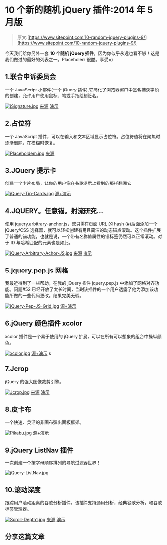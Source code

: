 # 10 个新的随机 jQuery 插件:2014 年 5 月版

> 原文:[https://www.sitepoint.com/10-random-jquery-plugins-9/](https://www.sitepoint.com/10-random-jquery-plugins-9/)

今天我们给你另外一套 **10 个随机 jQuery 插件**，因为你似乎永远也看不够！这是我们做过的最好的列表之一。Placeholem 很酷。享受=)

## 1.联合申诉委员会

一个 JavaScript 小部件(一个 jQuery 插件),它简化了浏览器窗口中签名捕获字段的创建，允许用户使用鼠标、笔或手指绘制签名。

[![jSignature.jpg](../Images/ad04ffac6c11ade04da627a9af0276bb.png)](http://willowsystems.github.io/jSignature/#/about/) 
[来源](http://willowsystems.github.io/jSignature/#/about/) [演示](http://willowsystems.github.io/jSignature/#/demo/)

## 2.占位符

一个 JavaScript 插件，可以在输入和文本区域显示占位符。占位符值将在聚焦时逐渐删除，在模糊时恢复。

[![Placeholdem.jpg](../Images/aabcff65ae45e35738f539d62bcf818f.png)](http://placeholdem.jackrugile.com/) 
[来源](http://placeholdem.jackrugile.com/)

## 3.JQuery 提示卡

创建一个卡片布局，让你的用户像在谷歌提示上看到的那样翻阅它

[![jQuery-Tip-Cards.jpg](../Images/f9a393d7256105869a00f2492558fd3d.png)](http://www.thepetedesign.com/demos/tip_cards_demo.html) 
[源+演示](http://www.thepetedesign.com/demos/tip_cards_demo.html)

## 4.JQUERY。任意锚。射流研究…

使用 jquery.arbitrary-anchor.js，您只需在页面 URL 的 hash (#)后面添加一个 jQuery/CSS 选择器，就可以轻松创建有用且简洁的动态锚点滚动。这个插件扩展了普通的锚功能，也就是说，一个带有名称值属性的锚标签仍然可以正常滚动。对于 ID 与哈希匹配的元素也是如此。

[![jQuery-Arbitrary-Achor-JS.jpg](../Images/10c115b1a1356aadc8646b11515224d6.png)](http://briangonzalez.org/arbitrary-anchor) 
[来源](http://briangonzalez.org/arbitrary-anchor) [演示](http://codepen.io/briangonzalez/full/kiGmx)

## 5.jquery.pep.js 网格

我最近得到了一些帮助，在我的 jQuery 插件 jquery.pep.js 中添加了网格对齐功能。问题#52 已经开放了太长时间，当时该插件的一个用户透露了他为添加该功能所做的一些代码更改。结果完美无瑕。

[![jQuery-Pep-JS-Grid.jpg](../Images/35985ac7986705d6ce4eaf06a90fffb9.png)](http://briangonzalez.org/posts/jquerypepjs-grid) 
[源+演示](http://briangonzalez.org/posts/jquerypepjs-grid)

## 6.jQuery 颜色插件 xcolor

xcolor 插件是一个易于使用的 jQuery 扩展，可以在所有可以想象的组合中操纵颜色。

[![xcolor.jpg](../Images/c9f2f2f73dffc43029364735ab730b65.png)](http://www.xarg.org/project/jquery-color-plugin-xcolor/) 
[源+演示](http://www.xarg.org/project/jquery-color-plugin-xcolor/) s

## 7.Jcrop

jQuery 的强大图像裁剪引擎。

[![Jcrop.jpg](../Images/700d53686f332e19333bf95b78570d8e.png)](http://deepliquid.com/content/Jcrop_Manual.html) 
[来源](http://deepliquid.com/content/Jcrop_Manual.html) [演示](http://deepliquid.com/projects/Jcrop/demos/tutorial2.html)

## 8.皮卡布

一个快速、灵活的非画布弹出面板框架。

[![Pikabu.jpg](../Images/355d012db848af736afec152d7c629af.png)](http://mobify.github.io/pikabu/) 
[源+演示](http://mobify.github.io/pikabu/)

## 9.jQuery ListNav 插件

一次创建一个按字母顺序排列的导航过滤器世界！

![jQuery-ListNav.jpg](../Images/a8abb76b48d9e4d316bb34e8519f3af5.png)

## 10.滚动深度

跟踪用户滚动距离的谷歌分析插件。该插件支持通用分析，经典谷歌分析，和谷歌标签管理器。

[![Scroll-Depth1.jpg](../Images/e65ca4f23743dc4af7fae3ab97655db4.png)](https://github.com/robflaherty/jquery-scrolldepth) 
[来源](https://github.com/robflaherty/jquery-scrolldepth) [演示](http://scrolldepth.parsnip.io/)

## 分享这篇文章